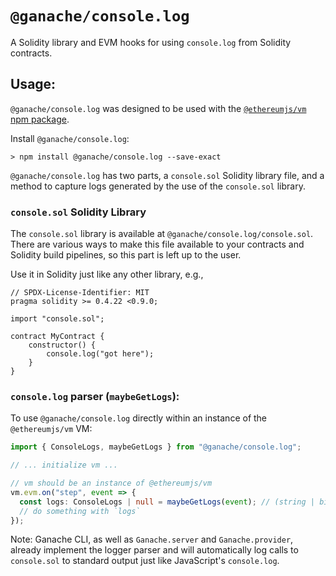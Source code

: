 # `@ganache/console.log`

A Solidity library and EVM hooks for using `console.log` from Solidity
contracts.

## Usage:

`@ganache/console.log` was designed to be used with the [`@ethereumjs/vm` npm
package](https://www.npmjs.com/package/@ethereumjs/vm).

Install `@ganache/console.log`:

```console
> npm install @ganache/console.log --save-exact
```

`@ganache/console.log` has two parts, a `console.sol` Solidity library file, and
a method to capture logs generated by the use of the `console.sol` library.

### `console.sol` Solidity Library

The `console.sol` library is available at `@ganache/console.log/console.sol`.
There are various ways to make this file available to your contracts and
Solidity build pipelines, so this part is left up to the user.

Use it in Solidity just like any other library, e.g.,

```solidity
// SPDX-License-Identifier: MIT
pragma solidity >= 0.4.22 <0.9.0;

import "console.sol";

contract MyContract {
    constructor() {
        console.log("got here");
    }
}
```

### `console.log` parser (`maybeGetLogs`):

To use `@ganache/console.log` directly within an instance of the
`@ethereumjs/vm` VM:

```typescript
import { ConsoleLogs, maybeGetLogs } from "@ganache/console.log";

// ... initialize vm ...

// vm should be an instance of @ethereumjs/vm
vm.evm.on("step", event => {
  const logs: ConsoleLogs | null = maybeGetLogs(event); // (string | bigint | boolean)[] | null
  // do something with `logs`
});
```

Note: Ganache CLI, as well as `Ganache.server` and `Ganache.provider`, already
implement the logger parser and will automatically log calls to `console.sol` to
standard output just like JavaScript's `console.log`.
